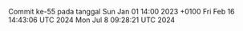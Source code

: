 Commit ke-55 pada tanggal Sun Jan 01 14:00 2023 +0100
Fri Feb 16 14:43:06 UTC 2024
Mon Jul  8 09:28:21 UTC 2024

